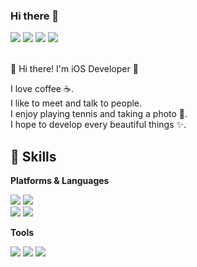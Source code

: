 ### Hi there 👋

<div style={ display: flex; flex-direction: row; }>
  <img src="https://img.shields.io/badge/blog-000000?style=flat-square&logo=Medium&logoColor=white"/>
  <img src="https://img.shields.io/badge/jeongjaeyn@gmail.com-EA4335?style=flat-square&logo=Gmail&logoColor=white"/>
  <img src="https://img.shields.io/badge/JaeyunCheong-0A66C2?style=flat-square&logo=LinkedIn&logoColor=white"/>
  <img src="https://img.shields.io/badge/@CheongJaeyun-1DA1F2?style=flat-square&logo=Twitter&logoColor=white"/>
</div>

<br />

👋 Hi there! I'm iOS Developer 🚀 

I love coffee ☕️. <br />
I like to meet and talk to people.  <br />
I enjoy playing tennis and taking a photo 📸.  <br />
I hope to develop every beautiful things ✨. <br />


## 💪 Skills

**Platforms & Languages**
<div style={ display: flex; flex-direction: row; }>
  <img src="https://img.shields.io/badge/iOS-000000?style=flat-square&logo=iOS&logoColor=white"/>
  <img src="https://img.shields.io/badge/React-61DAFB?style=flat-square&logo=React&logoColor=white"/>
</div>

<div style={ display: flex; flex-direction: row; }>
  <img src="https://img.shields.io/badge/Swift-F05138?style=flat-square&logo=Swift&logoColor=white"/>
  <img src="https://img.shields.io/badge/JavaScript-F7DF1E?style=flat-square&logo=JavaScript&logoColor=white"/>
</div>

**Tools**
<div style={ display: flex; flex-direction: row; }>
  <img src="https://img.shields.io/badge/Git-F05032?style=flat-square&logo=Git&logoColor=white"/>
  <img src="https://img.shields.io/badge/Firebase-FFCA28?style=flat-square&logo=Firebase&logoColor=white"/>
  <img src="https://img.shields.io/badge/Next.js-000000?style=flat-square&logo=Next.js&logoColor=white"/>
</div>







<!--
**imparang/imparang** is a ✨ _special_ ✨ repository because its `README.md` (this file) appears on your GitHub profile.

Here are some ideas to get you started:

- 🔭 I’m currently working on ...
- 🌱 I’m currently learning ...
- 👯 I’m looking to collaborate on ...
- 🤔 I’m looking for help with ...
- 💬 Ask me about ...
- 📫 How to reach me: ...
- 😄 Pronouns: ...
- ⚡ Fun fact: ...
-->
